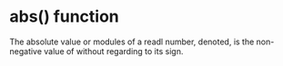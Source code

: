 # abs() function

The absolute value or modules of a readl number, denoted, is the non-negative value of without regarding to its sign.